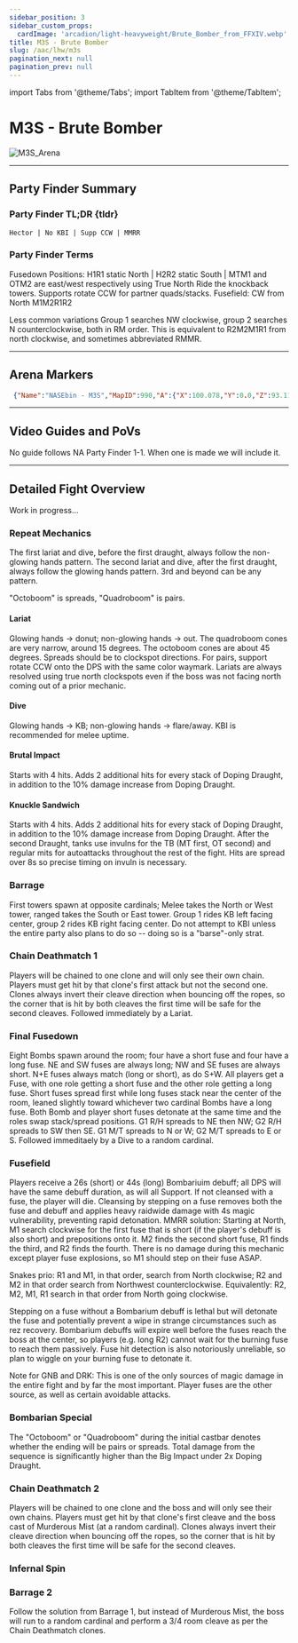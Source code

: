 ```yaml
---
sidebar_position: 3
sidebar_custom_props:
  cardImage: 'arcadion/light-heavyweight/Brute_Bomber_from_FFXIV.webp'
title: M3S - Brute Bomber
slug: /aac/lhw/m3s
pagination_next: null
pagination_prev: null
---
```


import Tabs from '@theme/Tabs';
import TabItem from '@theme/TabItem';

# M3S - Brute Bomber
![M3S_Arena](/arcadion/light-heavyweight/M3S_Arena.png)

***

## Party Finder Summary

### Party Finder TL;DR {tldr}

```
Hector | No KBI | Supp CCW | MMRR
```

### Party Finder Terms

<Tabs>
  <TabItem value="Hector" label="Hector" default>
    Fusedown Positions: H1R1 static North | H2R2 static South | MTM1 and OTM2 are east/west respectively using True North
  </TabItem>
  <TabItem value="no KBI" label="no KBI">
    Ride the knockback towers.
  </TabItem>
  <TabItem value=" Supp CCW" label=" Supp CCW">
    Supports rotate CCW for partner quads/stacks.
  </TabItem>
  <TabItem value="MMRR" label="MMRR">
    Fusefield: CW from North M1M2R1R2
  </TabItem>
</Tabs>

Less common variations
<Tabs>
  <TabItem value="Snakes prio" label="snakes">
    Group 1 searches NW clockwise, group 2 searches N counterclockwise, both in RM order. This is equivalent to R2M2M1R1 from north clockwise, and sometimes abbreviated RMMR.
  </TabItem>
</Tabs>

***

## Arena Markers

```json
 {"Name":"NASEbin - M3S","MapID":990,"A":{"X":100.078,"Y":0.0,"Z":93.111,"ID":0,"Active":true},"B":{"X":106.818,"Y":0.0,"Z":99.948,"ID":1,"Active":true},"C":{"X":100.06,"Y":0.0,"Z":106.72,"ID":2,"Active":true},"D":{"X":93.196,"Y":0.0,"Z":99.736,"ID":3,"Active":true},"One":{"X":91.665,"Y":0.0,"Z":91.519,"ID":4,"Active":true},"Two":{"X":108.531,"Y":0.0,"Z":91.493,"ID":5,"Active":true},"Three":{"X":108.496,"Y":0.0,"Z":108.282,"ID":6,"Active":true},"Four":{"X":91.613,"Y":0.0,"Z":108.359,"ID":7,"Active":true}}
```

***

## Video Guides and PoVs

No guide follows NA Party Finder 1-1. When one is made we will include it.

***

## Detailed Fight Overview

Work in progress...

### Repeat Mechanics

The first lariat and dive, before the first draught, always follow the non-glowing hands pattern.
The second lariat and dive, after the first draught, always follow the glowing hands pattern.
3rd and beyond can be any pattern.

"Octoboom" is spreads, "Quadroboom" is pairs.

#### Lariat

Glowing hands -> donut; non-glowing hands -> out.
The quadroboom cones are very narrow, around 15 degrees. The octoboom cones are about 45 degrees.
Spreads should be to clockspot directions. For pairs, support rotate CCW onto the DPS with the same color waymark. Lariats are always resolved using true north clockspots even if the boss was not facing north coming out of a prior mechanic.

#### Dive

Glowing hands -> KB; non-glowing hands -> flare/away.
KBI is recommended for melee uptime.

#### Brutal Impact

Starts with 4 hits. Adds 2 additional hits for every stack of Doping Draught, in addition to the 10% damage increase from Doping Draught.

#### Knuckle Sandwich

Starts with 4 hits. Adds 2 additional hits for every stack of Doping Draught, in addition to the 10% damage increase from Doping Draught.
After the second Draught, tanks use invulns for the TB (MT first, OT second) and regular mits for autoattacks throughout the rest of the fight. Hits are spread over 8s so precise timing on invuln is necessary.

### Barrage

First towers spawn at opposite cardinals; Melee takes the North or West tower, ranged takes the South or East tower. Group 1 rides KB left facing center, group 2 rides KB right facing center. Do not attempt to KBI unless the entire party also plans to do so -- doing so is a "barse"-only strat. 

### Chain Deathmatch 1

Players will be chained to one clone and will only see their own chain. Players must get hit by that clone's first attack but not the second one.
Clones always invert their cleave direction when bouncing off the ropes, so the corner that is hit by both cleaves the first time will be safe for the second cleaves.
Followed immediately by a Lariat.

### Final Fusedown

Eight Bombs spawn around the room; four have a short fuse and four have a long fuse. NE and SW fuses are always long; NW and SE fuses are always short. N+E fuses always match (long or short), as do S+W.
All players get a Fuse, with one role getting a short fuse and the other role getting a long fuse. Short fuses spread first while long fuses stack near the center of the room, leaned slightly toward whichever two cardinal Bombs have a long fuse. Both Bomb and player short fuses detonate at the same time and the roles swap stack/spread positions.
G1 R/H spreads to NE then NW; G2 R/H spreads to SW then SE.
G1 M/T spreads to N or W; G2 M/T spreads to E or S.
Followed immeditaely by a Dive to a random cardinal.

### Fusefield

Players receive a 26s (short) or 44s (long) Bombariuim debuff; all DPS will have the same debuff duration, as will all Support. If not cleansed with a fuse, the player will die. Cleansing by stepping on a fuse removes both the fuse and debuff and applies heavy raidwide damage with 4s magic vulnerability, preventing rapid detonation.
MMRR solution: Starting at North, M1 search clockwise for the first fuse that is short (if the player's debuff is also short) and prepositions onto it. M2 finds the second short fuse, R1 finds the third, and R2 finds the fourth. There is no damage during this mechanic except player fuse explosions, so M1 should step on their fuse ASAP.

Snakes prio: R1 and M1, in that order, search from North clockwise; R2 and M2 in that order search from Northwest counterclockwise. Equivalently: R2, M2, M1, R1 search in that order from North going clockwise.

Stepping on a fuse without a Bombarium debuff is lethal but will detonate the fuse and potentially prevent a wipe in strange circumstances such as rez recovery. Bombarium debuffs will expire well before the fuses reach the boss at the center, so players (e.g. long R2) cannot wait for the burning fuse to reach them passively. Fuse hit detection is also notoriously unreliable, so plan to wiggle on your burning fuse to detonate it.

Note for GNB and DRK: This is one of the only sources of magic damage in the entire fight and by far the most important. Player fuses are the other source, as well as certain avoidable attacks.

### Bombarian Special

The "Octoboom" or "Quadroboom" during the initial castbar denotes whether the ending will be pairs or spreads.
Total damage from the sequence is significantly higher than the Big Impact under 2x Doping Draught.

### Chain Deathmatch 2

Players will be chained to one clone and the boss and will only see their own chains. Players must get hit by that clone's first cleave and the boss cast of Murderous Mist (at a random cardinal).
Clones always invert their cleave direction when bouncing off the ropes, so the corner that is hit by both cleaves the first time will be safe for the second cleaves.

### Infernal Spin



### Barrage 2

Follow the solution from Barrage 1, but instead of Murderous Mist, the boss will run to a random cardinal and perform a 3/4 room cleave as per the Chain Deathmatch clones.

